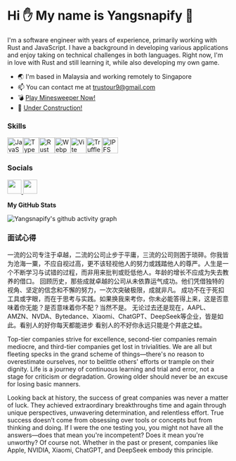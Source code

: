 


Hi :hand: My name is Yangsnapify :eyes:
==============================================================================================================================

I'm a software engineer with years of experience, primarily working with Rust and JavaScript. I have a background in developing various applications and enjoy taking on technical challenges in both languages. Right now, I'm in love with Rust and still learning it, while also developing my own game.

* :earth_asia:  I'm based in Malaysia and working remotely to Singapore
* :mailbox:  You can contact me at [trustour9@gmail.com](mailto:trustour9@gmail.com)
* :bomb: [Play Minesweeper Now!](https://yangsnapify.github.io/minesweeper-js/)
* :construction: [Under Construction!](https://github.com/yangsnapify/pathfinder-js)

### Skills

<p align="left">
<a href="https://developer.mozilla.org/en-US/docs/Web/JavaScript" target="_blank" rel="noreferrer"><img src="https://raw.githubusercontent.com/danielcranney/readme-generator/main/public/icons/skills/javascript-colored.svg" width="36" height="36" alt="JavaScript" /></a><a href="https://www.typescriptlang.org/" target="_blank" rel="noreferrer"><img src="https://raw.githubusercontent.com/danielcranney/readme-generator/main/public/icons/skills/typescript-colored.svg" width="36" height="36" alt="TypeScript" /></a><a href="https://www.rust-lang.org/" target="_blank" rel="noreferrer"><img src="https://raw.githubusercontent.com/danielcranney/readme-generator/main/public/icons/skills/rust-colored.svg" width="36" height="36" alt="Rust" /></a><a href="https://webpack.js.org/" target="_blank" rel="noreferrer"><img src="https://raw.githubusercontent.com/danielcranney/readme-generator/main/public/icons/skills/webpack-colored.svg" width="36" height="36" alt="Webpack" /></a><a href="https://vitejs.dev/" target="_blank" rel="noreferrer"><img src="https://raw.githubusercontent.com/danielcranney/readme-generator/main/public/icons/skills/vite-colored.svg" width="36" height="36" alt="Vite" /></a><a href="https://trufflesuite.com" target="_blank" rel="noreferrer"><img src="https://raw.githubusercontent.com/danielcranney/readme-generator/main/public/icons/skills/truffle-colored.svg" width="36" height="36" alt="Truffle" /></a><a href="https://ipfs.io/" target="_blank" rel="noreferrer"><img src="https://raw.githubusercontent.com/danielcranney/readme-generator/main/public/icons/skills/ipfs-colored.svg" width="36" height="36" alt="IPFS" /></a>
</p>

### Socials

<p align="left">
<a href="https://www.github.com/yangsnapify" target="_blank" rel="noreferrer">
<picture>
<source media="(prefers-color-scheme: dark)" srcset="https://raw.githubusercontent.com/danielcranney/readme-generator/main/public/icons/socials/github-dark.svg" />
<source media="(prefers-color-scheme: light)" srcset="https://raw.githubusercontent.com/danielcranney/readme-generator/main/public/icons/socials/github.svg" />
<img src="https://raw.githubusercontent.com/danielcranney/readme-generator/main/public/icons/socials/github.svg" width="32" height="32" />
</picture>
</a>
<a href="https://www.linkedin.com/in/jonathan-lim-guo-yang-866576219" target="_blank" rel="noreferrer">
<picture>
<source media="(prefers-color-scheme: dark)" srcset="https://raw.githubusercontent.com/danielcranney/readme-generator/main/public/icons/socials/linkedin-dark.svg" />
<source media="(prefers-color-scheme: light)" srcset="https://raw.githubusercontent.com/danielcranney/readme-generator/main/public/icons/socials/linkedin.svg" />
<img src="https://raw.githubusercontent.com/danielcranney/readme-generator/main/public/icons/socials/linkedin.svg" width="32" height="32" />
</picture>
</a>
</p>


<b>My GitHub Stats</b>


![Yangsnapify's github activity graph](https://github-readme-activity-graph.vercel.app/graph?username=yangsnapify&theme=tokyo-night)


### 面试心得
<p>一流的公司专注于卓越，二流的公司止步于平庸，三流的公司则困于琐碎。你我皆为沧海一粟，不应自视过高，更不该轻视他人的努力或践踏他人的尊严。人生是一个不断学习与试错的过程，而非用来批判或贬低他人。年龄的增长不应成为失去教养的借口。
回顾历史，那些成就卓越的公司从未依靠运气成功。他们凭借独特的视角、坚定的信念和不懈的努力，一次次突破极限，成就非凡。
成功不在于死扣工具或字眼，而在于思考与实践。如果换我来考你，你未必能答得上来，这是否意味着你无能？是否意味着你不配？当然不是。
无论过去还是现在，AAPL、AMZN、NVDA、Bytedance、Xiaomi、ChatGPT、DeepSeek等企业，皆是如此。看别人的好你每天都能进步 看别人的不好你永远只能是个井底之蛙。</p>


<p>Top-tier companies strive for excellence, second-tier companies remain mediocre, and third-tier companies get lost in trivialities. We are all but fleeting specks in the grand scheme of things—there's no reason to overestimate ourselves, nor to belittle others' efforts or trample on their dignity. Life is a journey of continuous learning and trial and error, not a stage for criticism or degradation. Growing older should never be an excuse for losing basic manners.

Looking back at history, the success of great companies was never a matter of luck. They achieved extraordinary breakthroughs time and again through unique perspectives, unwavering determination, and relentless effort. True success doesn’t come from obsessing over tools or concepts but from thinking and doing. If I were the one testing you, you might not have all the answers—does that mean you're incompetent? Does it mean you're unworthy? Of course not. Whether in the past or present, companies like Apple, NVIDIA, Xiaomi, ChatGPT, and DeepSeek embody this principle.</p>
